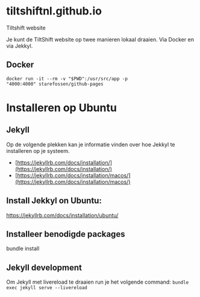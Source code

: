 # tiltshiftnl.github.io
Tiltshift website

Je kunt de TiltShift website op twee manieren lokaal draaien. Via Docker en via Jekkyl.

## Docker

```
docker run -it --rm -v "$PWD":/usr/src/app -p
"4000:4000" starefossen/github-pages
```

# Installeren op Ubuntu

## Jekyll
Op de volgende plekken kan je informatie vinden over hoe Jekkyl te installeren op je systeem.

- [https://jekyllrb.com/docs/installation/](https://jekyllrb.com/docs/installation/)
- [https://jekyllrb.com/docs/installation/macos/](https://jekyllrb.com/docs/installation/macos/)


## Install Jekkyl on Ubuntu:
https://jekyllrb.com/docs/installation/ubuntu/

## Installeer benodigde packages
bundle install

## Jekyll development
Om Jekyll met livereload te draaien run je het volgende command:
```bundle exec jekyll serve --livereload```

